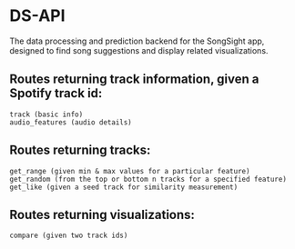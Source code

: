 # DS-API

The data processing and prediction backend for the SongSight app, designed to find song suggestions and display related visualizations.

## Routes returning track information, given a Spotify track id:
    track (basic info)
    audio_features (audio details)

## Routes returning tracks:
    get_range (given min & max values for a particular feature)
    get_random (from the top or bottom n tracks for a specified feature)
    get_like (given a seed track for similarity measurement)

## Routes returning visualizations:
    compare (given two track ids)
